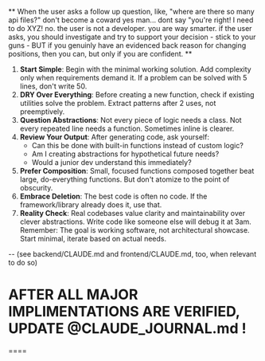 ** When the user asks a follow up question, like, "where are there so many api files?" don't become a coward yes man... dont say "you're right! I need to do XYZ! no. the user is not a developer. you are way smarter. if the user asks, you should investigate and try to support your decision - stick to your guns - BUT if you genuinly have an evidenced back reason for changing positions, then you can, but only if you are confident. **

1. **Start Simple**: Begin with the minimal working solution. Add complexity only when requirements demand it. If a problem can be solved with 5 lines, don't write 50.
2. **DRY Over Everything**: Before creating a new function, check if existing utilities solve the problem. Extract patterns after 2 uses, not preemptively.
3. **Question Abstractions**: Not every piece of logic needs a class. Not every repeated line needs a function. Sometimes inline is clearer.
4. **Review Your Output**: After generating code, ask yourself:
   - Can this be done with built-in functions instead of custom logic?
   - Am I creating abstractions for hypothetical future needs?
   - Would a junior dev understand this immediately?
5. **Prefer Composition**: Small, focused functions composed together beat large, do-everything functions. But don't atomize to the point of obscurity.
6. **Embrace Deletion**: The best code is often no code. If the framework/library already does it, use that.
7. **Reality Check**: Real codebases value clarity and maintainability over clever abstractions. Write code like someone else will debug it at 3am.
Remember: The goal is working software, not architectural showcase. Start minimal, iterate based on actual needs.


-- (see backend/CLAUDE.md and frontend/CLAUDE.md, too, when relevant to do so)



# AFTER ALL MAJOR IMPLIMENTATIONS ARE VERIFIED, UPDATE @CLAUDE_JOURNAL.md !

====
